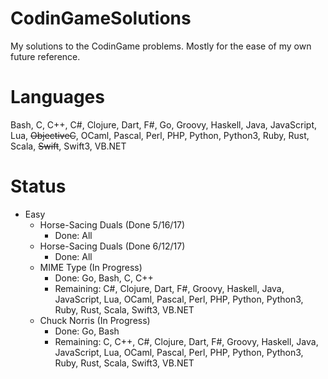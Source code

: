 # CodinGameSolutions
My solutions to the CodinGame problems. Mostly for the ease of my own future reference.

# Languages
Bash, C, C++, C#, Clojure, Dart, F#, Go, Groovy, Haskell, Java, JavaScript, Lua, ~~ObjectiveC~~, OCaml, Pascal, Perl, PHP, Python, Python3, Ruby, Rust, Scala, ~~Swift~~, Swift3, VB.NET

# Status
- Easy
  - Horse-Sacing Duals (Done 5/16/17)
    - Done: All
  - Horse-Sacing Duals (Done 6/12/17)
    - Done: All
  - MIME Type (In Progress)
    - Done: Go, Bash, C, C++
    - Remaining: C#, Clojure, Dart, F#, Groovy, Haskell, Java, JavaScript, Lua, OCaml, Pascal, Perl, PHP, Python, Python3, Ruby, Rust, Scala, Swift3, VB.NET
  - Chuck Norris (In Progress)
    - Done: Go, Bash
    - Remaining: C, C++, C#, Clojure, Dart, F#, Groovy, Haskell, Java, JavaScript, Lua, OCaml, Pascal, Perl, PHP, Python, Python3, Ruby, Rust, Scala, Swift3, VB.NET
